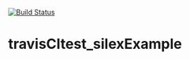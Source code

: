 [![Build Status](https://travis-ci.org/dr-matt-smith/travisCItest_silexExample.svg?branch=master)](https://travis-ci.org/dr-matt-smith/travisCItest_silexExample)

# travisCItest_silexExample
